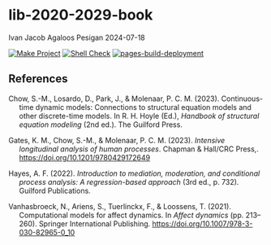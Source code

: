 lib-2020-2029-book
================
Ivan Jacob Agaloos Pesigan
2024-07-18

<!-- README.md is generated from .setup/readme/README.Rmd. Please edit that file -->
<!-- badges: start -->

[![Make
Project](https://github.com/ijapesigan/lib-2020-2029-book/actions/workflows/make.yml/badge.svg)](https://github.com/ijapesigan/lib-2020-2029-book/actions/workflows/make.yml)
[![Shell
Check](https://github.com/ijapesigan/lib-2020-2029-book/actions/workflows/shellcheck.yml/badge.svg)](https://github.com/ijapesigan/lib-2020-2029-book/actions/workflows/shellcheck.yml)
[![pages-build-deployment](https://github.com/ijapesigan/lib-2020-2029-book/actions/workflows/pages/pages-build-deployment/badge.svg)](https://github.com/ijapesigan/lib-2020-2029-book/actions/workflows/pages/pages-build-deployment)
<!-- badges: end -->

## References

<div id="refs" class="references csl-bib-body hanging-indent"
entry-spacing="0" line-spacing="2">

<div id="ref-Chow-Losardo-Park-etal-2023" class="csl-entry">

Chow, S.-M., Losardo, D., Park, J., & Molenaar, P. C. M. (2023).
Continuous-time dynamic models: Connections to structural equation
models and other discrete-time models. In R. H. Hoyle (Ed.), *Handbook
of structural equation modeling* (2nd ed.). The Guilford Press.

</div>

<div id="ref-Gates-Chow-Molenaar-2023" class="csl-entry">

Gates, K. M., Chow, S.-M., & Molenaar, P. C. M. (2023). *Intensive
longitudinal analysis of human processes*. Chapman & Hall/CRC Press,.
<https://doi.org/10.1201/9780429172649>

</div>

<div id="ref-Hayes-2022" class="csl-entry">

Hayes, A. F. (2022). *Introduction to mediation, moderation, and
conditional process analysis: A regression-based approach* (3rd ed., p.
732). Guilford Publications.

</div>

<div id="ref-Vanhasbroeck-Ariens-Tuerlinckx-etal-2021"
class="csl-entry">

Vanhasbroeck, N., Ariens, S., Tuerlinckx, F., & Loossens, T. (2021).
Computational models for affect dynamics. In *Affect dynamics* (pp.
213–260). Springer International Publishing.
<https://doi.org/10.1007/978-3-030-82965-0_10>

</div>

</div>

